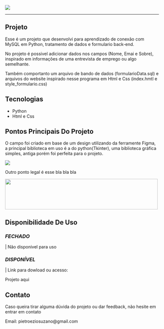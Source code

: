 <!---GIF IN NUMBERS(01,02,03)--->
<!---TEXT IN NAME(TITLE, SCRIPT)--->
<!--- HYPERLINK IN HP --->
<!--- LIST IN LS --->

<!--- To convert the gif I used the EZGIF website -->

<!--- GIF CAMPE 01 --->
<img src="https://media.giphy.com/media/v1.Y2lkPTc5MGI3NjExcDB1ZmMyb3hjbHlvcjZmNDJoM292bHk5cTViMXNxcTR2c2p0MmY5eiZlcD12MV9pbnRlcm5hbF9naWZfYnlfaWQmY3Q9Zw/bVz7PT6q2DXWUngeKJ/giphy.gif">
<br>

____
<!--- TITLE --->
<h2>Projeto</h2>

<!--- SCRIPT --->
<p>
Esse é um projeto que desenvolvi para aprendizado de conexão com MySQL em Python, tratamento de dados e formulario back-end. 
  
No projeto é possivel adicionar dados nos campos (Nome, Emai e Sobre), inspirado em informações de uma entrevista de emprego ou algo semelhante.

Também comportanto um arquivo de bando de dados (formularioData.sql) e arquivos do website inspirado nesse programa em Html e Css (index.hmtl e style_formulario.css)
</p>

<!--- TITLE --->
<h2>Tecnologias</h2>
  
<!--- LS --->
<ul>
  
<li>Python</li>
<li>Html e Css</li>

</ul>

<!--- TITLE --->
<h2>Pontos Principais Do Projeto</h2>

<!--- SCRIPT --->
<p>O campo foi criado em base de um design utilizando da ferramente Figma, a principal biblioteca em uso é a do python(Tkinter), uma biblioteca gráfica simples, antiga porém foi perfeita para o projeto.
</p>

<!--- GIF CAMPE 02 --->
<img src="https://media.giphy.com/media/v1.Y2lkPTc5MGI3NjExdDJ2ZGQ3Y3k5N2t6OXlmZHRwZXZkZHA0emliMWFtaG1wNDA5YTd5NyZlcD12MV9pbnRlcm5hbF9naWZfYnlfaWQmY3Q9Zw/GNQt9gNJegfQ2ldBsc/giphy.gif">

<!--- SCRIPT --->
<p>Outro ponto legal é esse bla bla bla </p>

<!--- GIF CAMPE 03 --->
<img src="#" height="100px" width="500px">

<!--- TITLE --->
<h2>Disponibilidade De Uso</h2>

<!--- TITLE --->
<h3><i>FECHADO</i></h3>

<!--- SCRIPT --->
<p> | Não disponivel para uso</p>

<!--- TITLE --->
<h3><i>DISPONÍVEL</i></h3>

<!--- SCRIPT --->
<p> | Link para dowload ou acesso: </p>

<!--- HP --->
<a src="#">Projeto aqui</a>

<!--- TITLE --->
<h2>Contato</h2>

<!--- SCRIPT --->
<p>Caso queira tirar alguma dúvida do projeto ou dar feedback, não hesite em entrar em contato</p>
<p>Email: pietroeziosuzano@gmail.com</p>
